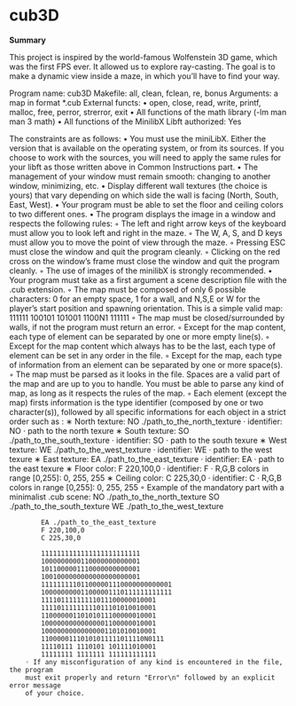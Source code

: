 # cub3D

**Summary**

This project is inspired by the world-famous Wolfenstein 3D game, which
was the first FPS ever. It allowed us to explore ray-casting. The goal is to
make a dynamic view inside a maze, in which you’ll have to find your way.

Program name:       cub3D
Makefile:       	all, clean, fclean, re, bonus
Arguments:      	a map in format *.cub
External functs:    • open, close, read, write, printf, malloc, free, perror, strerror, exit
                    • All functions of the math library (-lm man man 3 math)
                    • All functions of the MinilibX
Libft authorized:	Yes

The constraints are as follows:
	• You must use the miniLibX. Either the version that is available on the operating
	system, or from its sources. If you choose to work with the sources, you will
	need to apply the same rules for your libft as those written above in Common
	Instructions part.
	• The management of your window must remain smooth: changing to another window, minimizing, etc.
	• Display different wall textures (the choice is yours) that vary depending on which
	side the wall is facing (North, South, East, West).
	• Your program must be able to set the floor and ceiling colors to two different ones.
	• The program displays the image in a window and respects the following rules:
		◦ The left and right arrow keys of the keyboard must allow you to look left and
		right in the maze.
		◦ The W, A, S, and D keys must allow you to move the point of view through
		the maze.
		◦ Pressing ESC must close the window and quit the program cleanly.
		◦ Clicking on the red cross on the window’s frame must close the window and
		quit the program cleanly.
		◦ The use of images of the minilibX is strongly recommended.
	• Your program must take as a first argument a scene description file with the .cub
	extension.
		◦ The map must be composed of only 6 possible characters: 0 for an empty space,
		1 for a wall, and N,S,E or W for the player’s start position and spawning
		orientation.
		This is a simple valid map:
			111111
			100101
			101001
			1100N1
			111111
		◦ The map must be closed/surrounded by walls, if not the program must return
		an error.
		◦ Except for the map content, each type of element can be separated by one or
		more empty line(s).
		◦ Except for the map content which always has to be the last, each type of
		element can be set in any order in the file.
		◦ Except for the map, each type of information from an element can be separated
		by one or more space(s).
		◦ The map must be parsed as it looks in the file. Spaces are a valid part of the
		map and are up to you to handle. You must be able to parse any kind of map,
		as long as it respects the rules of the map.
		◦ Each element (except the map) firsts information is the type identifier (composed by one or two character(s)), followed by all specific informations for each
		object in a strict order such as :
			∗ North texture:
				NO ./path_to_the_north_texture
				· identifier: NO
				· path to the north texure
			∗ South texture:
				SO ./path_to_the_south_texture
				· identifier: SO
				· path to the south texure
			∗ West texture:
				WE ./path_to_the_west_texture
				· identifier: WE
				· path to the west texure
			∗ East texture:
				EA ./path_to_the_east_texture
				· identifier: EA
				· path to the east texure
			∗ Floor color:
				F 220,100,0
				· identifier: F
				· R,G,B colors in range [0,255]: 0, 255, 255
			∗ Ceiling color:
				C 225,30,0
				· identifier: C
				· R,G,B colors in range [0,255]: 0, 255, 255
		◦ Example of the mandatory part with a minimalist .cub scene:
			NO ./path_to_the_north_texture
			SO ./path_to_the_south_texture
			WE ./path_to_the_west_texture
			
			EA ./path_to_the_east_texture
			F 220,100,0
			C 225,30,0

			1111111111111111111111111
			1000000000110000000000001
			1011000001110000000000001
			1001000000000000000000001
			111111111011000001110000000000001
			100000000011000001110111111111111
			11110111111111011100000010001
			11110111111111011101010010001
			11000000110101011100000010001
			10000000000000001100000010001
			10000000000000001101010010001
			11000001110101011111011110N0111
			11110111 1110101 101111010001
			11111111 1111111 111111111111
		◦ If any misconfiguration of any kind is encountered in the file, the program
		must exit properly and return "Error\n" followed by an explicit error message
		of your choice.